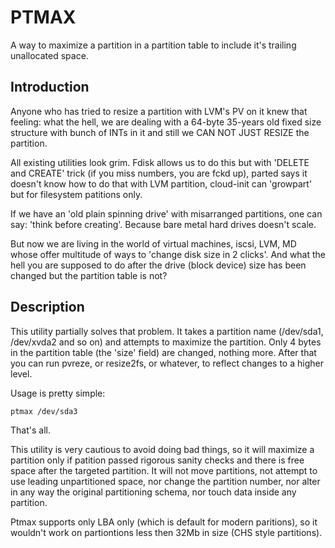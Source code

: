 # PTMAX

A way to maximize a partition in a partition table to include it's trailing unallocated space.

## Introduction
Anyone who has tried to resize a partition with LVM's PV on it knew that feeling: what the hell, we are dealing with a 64-byte 35-years old fixed size structure with bunch of INTs in it and still we CAN NOT JUST RESIZE the partition.

All existing utilities look grim. Fdisk allows us to do this but with 'DELETE and CREATE' trick (if you miss numbers, you are fckd up), parted says it doesn't know how to do that with LVM partition, cloud-init can 'growpart' but for filesystem patitions only.

If we have an 'old plain spinning drive' with misarranged partitions, one can say: 'think before creating'. Because bare metal hard drives doesn't scale.

But now we are living in the world of virtual machines, iscsi, LVM, MD whose offer multitude of ways to 'change disk size in 2 clicks'. And what the hell you are supposed to do after the drive (block device) size has been changed but the partition table is not?

## Description
This utility partially solves that problem. It takes a partition name (/dev/sda1, /dev/xvda2 and so on) and attempts to maximize the partition. Only 4 bytes in the partition table (the 'size' field) are changed, nothing more. After that you can run pvreze, or resize2fs, or whatever, to reflect changes to a higher level.

Usage is pretty simple:

```
ptmax /dev/sda3
```

That's all.

This utility is very cautious to avoid doing bad things, so it will maximize a partition only if patition passed rigorous sanity checks and there is free space after the targeted partition. It will not move partitions, not attempt to use leading unpartitioned space, nor change the partition number, nor alter in any way the original partitioning schema, nor touch data inside any partition.

Ptmax supports only LBA only (which is default for modern paritions), so it wouldn't work on partiontions less then 32Mb in size (CHS style partitions).

